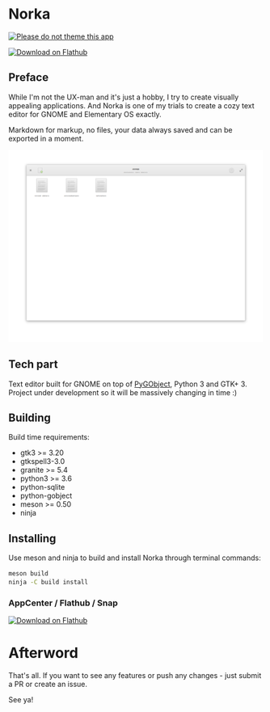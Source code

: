 # Norka

 [![Please do not theme this app](https://stopthemingmy.app/badge.svg)](https://stopthemingmy.app) 

<a href="https://flathub.org/apps/details/com.github.tenderowl.norka" class="text-center"><img alt="Download on Flathub" src="https://flathub.org/assets/badges/flathub-badge-en.png" width="240"></a>

## Preface

While I'm not the UX-man and it's just a hobby, I try to create visually appealing applications. And Norka is one of my trials to create a cozy text editor for GNOME and Elementary OS exactly. 

Markdown for markup, no files, your data always saved and can be exported in a moment.

![Norka](data/images/app_screenshot.png)

## Tech part

Text editor built for GNOME on top of [PyGObject](https://pygobject.readthedocs.io/en/latest/), Python 3 and GTK+ 3. Project under development so it will be massively changing in time :)


## Building

Build time requirements:

- gtk3 >= 3.20
- gtkspell3-3.0
- granite >= 5.4
- python3 >= 3.6
- python-sqlite
- python-gobject
- meson >= 0.50
- ninja

## Installing

Use meson and ninja to build and install Norka through terminal commands:

```bash
meson build
ninja -C build install
```

### AppCenter / Flathub / Snap 

<a href="https://flathub.org/apps/details/com.github.tenderowl.norka" class="text-center"><img alt="Download on Flathub" src="https://flathub.org/assets/badges/flathub-badge-en.png" width="240"></a>

# Afterword

That's all. If you want to see any features or push any changes - just submit a PR or create an issue.

See ya!

